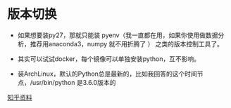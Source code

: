 # 版本切换
* 如果想要装py27，那就只能装 pyenv（我一直都在用，如果你使用做数据分析，推荐用anaconda3，numpy 就不用折腾了 ） 之类的版本控制工具了。

* 其实可以试试docker，每个镜像可以单独安装python，互不影响。

* 装ArchLinux，默认的Python总是最新的，比如我回答的这个时间节点，/usr/bin/python 是3.6.0版本的

[知乎资料](https://www.zhihu.com/question/54174788#answer-50851381)

